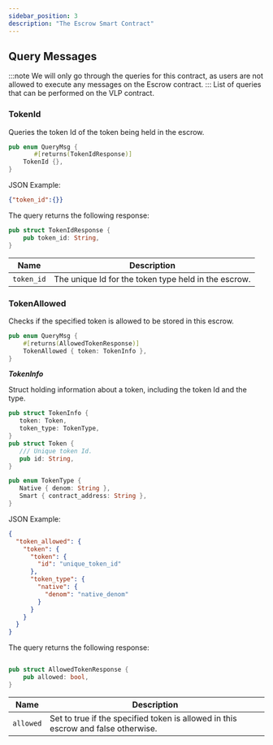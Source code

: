 ```yaml
---
sidebar_position: 3
description: "The Escrow Smart Contract"
---
```


## Query Messages 
:::note
We will only go through the queries for this contract, as users are not allowed to execute any messages on the Escrow contract.
:::
List of queries that can be performed on the VLP contract.

### TokenId
Queries the token Id of the token being held in the escrow.

```rust 
pub enum QueryMsg {
       #[returns(TokenIdResponse)]
    TokenId {},
}
```
JSON Example:

```JSON
{"token_id":{}}
```

The query returns the following response:

```rust
pub struct TokenIdResponse {
    pub token_id: String,
}
```
| Name          | Description                       |
|---------------|-----------------------------------|
| `token_id`       | The unique Id for the token type held in the escrow.|

### TokenAllowed
Checks if the specified token is allowed to be stored in this escrow.

```rust 
pub enum QueryMsg {
    #[returns(AllowedTokenResponse)]
    TokenAllowed { token: TokenInfo },
}
```
***TokenInfo***

 Struct holding information about a token, including the token Id and the type.

 ```rust
 pub struct TokenInfo {
    token: Token,
    token_type: TokenType,
}
pub struct Token {
    /// Unique token Id.
    pub id: String,
}

pub enum TokenType {
    Native { denom: String },
    Smart { contract_address: String },
}
```

JSON Example: 

```JSON 
{
  "token_allowed": {
    "token": {
      "token": {
        "id": "unique_token_id"
      },
      "token_type": {
        "native": {
          "denom": "native_denom"
        }
      }
    }
  }
}
```
The query returns the following response:

```rust

pub struct AllowedTokenResponse {
    pub allowed: bool,
}
```
| Name          | Description                       |
|---------------|-----------------------------------|
| `allowed`       | Set to true if the specified token is allowed in this escrow and false otherwise. |